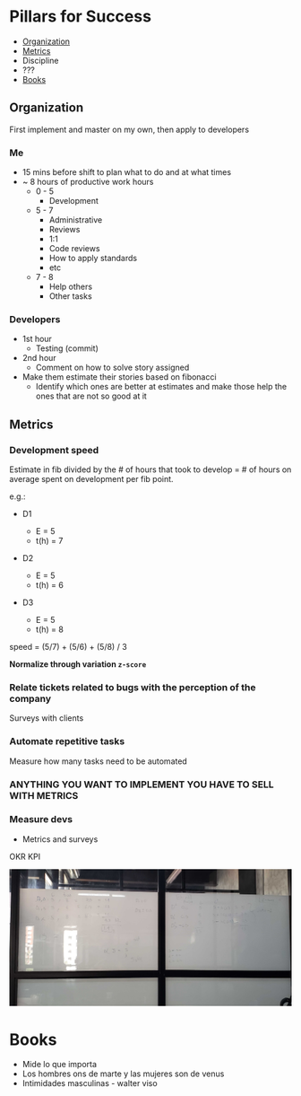 # Pillars for Success

- [Organization](#organization)
- [Metrics](#metrics)
- Discipline
- ???
- [Books](#books)

## Organization

First implement and master on my own, then apply to developers

### Me

- 15 mins before shift to plan what to do and at what times
- ~ 8 hours of productive work hours
  - 0 - 5
    - Development
  - 5 - 7
    - Administrative
    - Reviews
    - 1:1
    - Code reviews
    - How to apply standards
    - etc
  - 7 - 8
    - Help others
    - Other tasks

### Developers

- 1st hour
  - Testing (commit)
- 2nd hour
  - Comment on how to solve story assigned
- Make them estimate their stories based on fibonacci
  - Identify which ones are better at estimates and make those help the ones that are not so good at it

## Metrics

### Development speed

Estimate in fib divided by the # of hours that took to develop = # of hours on average spent on development per fib point.

e.g.:

- D1

  - E = 5
  - t(h) = 7

- D2

  - E = 5
  - t(h) = 6

- D3
  - E = 5
  - t(h) = 8

speed = (5/7) + (5/6) + (5/8) / 3

**Normalize through variation `z-score`**

### Relate tickets related to bugs with the perception of the company

Surveys with clients

### Automate repetitive tasks

Measure how many tasks need to be automated

### **ANYTHING YOU WANT TO IMPLEMENT YOU HAVE TO SELL WITH METRICS**

### Measure devs

- Metrics and surveys

OKR
KPI

![Metrics](./img/metrics.jpg)

# Books

- Mide lo que importa
- Los hombres ons de marte y las mujeres son de venus
- Intimidades masculinas - walter viso

